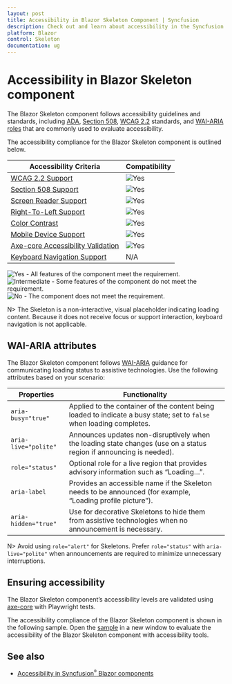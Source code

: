 ```yaml
---
layout: post
title: Accessibility in Blazor Skeleton Component | Syncfusion
description: Check out and learn about accessibility in the Syncfusion Blazor Skeleton component, including WCAG 2.2 conformance, WAI-ARIA guidance, screen reader support, and live region best practices.
platform: Blazor
control: Skeleton
documentation: ug
---
```


# Accessibility in Blazor Skeleton component

The Blazor Skeleton component follows accessibility guidelines and standards, including [ADA](https://www.ada.gov/), [Section 508](https://www.section508.gov/), [WCAG 2.2](https://www.w3.org/TR/WCAG22/) standards, and [WAI-ARIA roles](https://www.w3.org/TR/wai-aria/#roles) that are commonly used to evaluate accessibility.

The accessibility compliance for the Blazor Skeleton component is outlined below.

| Accessibility Criteria | Compatibility |
| -- | -- |
| [WCAG 2.2 Support](../common/accessibility#accessibility-standards) | <img src="https://cdn.syncfusion.com/content/images/landing-page/yes.png" alt="Yes"> |
| [Section 508 Support](../common/accessibility#accessibility-standards) |<img src="https://cdn.syncfusion.com/content/images/landing-page/yes.png" alt="Yes"> |
| [Screen Reader Support](../common/accessibility#screen-reader-support) | <img src="https://cdn.syncfusion.com/content/images/landing-page/yes.png" alt="Yes"> |
| [Right-To-Left Support](../common/accessibility#right-to-left-support) | <img src="https://cdn.syncfusion.com/content/images/landing-page/yes.png" alt="Yes"> |
| [Color Contrast](../common/accessibility#color-contrast) | <img src="https://cdn.syncfusion.com/content/images/landing-page/yes.png" alt="Yes"> |
| [Mobile Device Support](../common/accessibility#mobile-device-support) | <img src="https://cdn.syncfusion.com/content/images/landing-page/yes.png" alt="Yes"> |
| [Axe-core Accessibility Validation](../common/accessibility#ensuring-accessibility) | <img src="https://cdn.syncfusion.com/content/images/landing-page/yes.png" alt="Yes"> |
| [Keyboard Navigation Support](../common/accessibility#keyboard-navigation-support) | N/A |

<style>
    .post .post-content img {
        display: inline-block;
        margin: 0.5em 0;
    }
</style>

<div><img src="https://cdn.syncfusion.com/content/images/documentation/full.png" alt="Yes"> - All features of the component meet the requirement.</div>

<div><img src="https://cdn.syncfusion.com/content/images/documentation/partial.png" alt="Intermediate"> - Some features of the component do not meet the requirement.</div>

<div><img src="https://cdn.syncfusion.com/content/images/documentation/not-supported.png" alt="No"> - The component does not meet the requirement.</div>

N> The Skeleton is a non-interactive, visual placeholder indicating loading content. Because it does not receive focus or support interaction, keyboard navigation is not applicable.

## WAI-ARIA attributes

The Blazor Skeleton component follows [WAI-ARIA](https://www.w3.org/TR/wai-aria/#live_region_roles) guidance for communicating loading status to assistive technologies. Use the following attributes based on your scenario:

| Properties | Functionality |
| ------------ | ----------------------- |
| `aria-busy="true"` | Applied to the container of the content being loaded to indicate a busy state; set to `false` when loading completes. |
| `aria-live="polite"` | Announces updates non-disruptively when the loading state changes (use on a status region if announcing is needed). |
| `role="status"` | Optional role for a live region that provides advisory information such as “Loading…”. |
| `aria-label` | Provides an accessible name if the Skeleton needs to be announced (for example, “Loading profile picture”). |
| `aria-hidden="true"` | Use for decorative Skeletons to hide them from assistive technologies when no announcement is necessary. |

N> Avoid using `role="alert"` for Skeletons. Prefer `role="status"` with `aria-live="polite"` when announcements are required to minimize unnecessary interruptions.

## Ensuring accessibility

The Blazor Skeleton component’s accessibility levels are validated using [axe-core](https://www.nuget.org/packages/Deque.AxeCore.Playwright) with Playwright tests.

The accessibility compliance of the Blazor Skeleton component is shown in the following sample. Open the [sample](https://blazor.syncfusion.com/accessibility/skeleton) in a new window to evaluate the accessibility of the Blazor Skeleton component with accessibility tools.

## See also

* [Accessibility in Syncfusion<sup style="font-size:70%">&reg;</sup> Blazor components](https://blazor.syncfusion.com/documentation/common/accessibility)